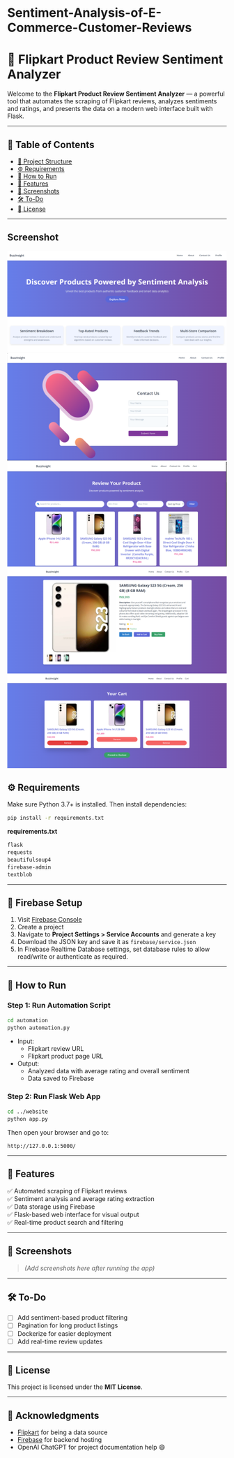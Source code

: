 # Sentiment-Analysis-of-E-Commerce-Customer-Reviews

# 🚀 Flipkart Product Review Sentiment Analyzer

Welcome to the **Flipkart Product Review Sentiment Analyzer** — a powerful tool that automates the scraping of Flipkart reviews, analyzes sentiments and ratings, and presents the data on a modern web interface built with Flask.

---

## 📌 Table of Contents

- [📂 Project Structure](#-project-structure)
- [⚙️ Requirements](#️-requirements)
- [🚀 How to Run](#-how-to-run)
- [🧠 Features](#-features)
- [📸 Screenshots](#-screenshots)
- [🛠️ To-Do](#️-to-do)
- [📄 License](#-license)

---
## Screenshot ##
![Live Demo Screenshot](https://github.com/SurajZagare/Sentiment-Analysis-of-E-Commerce-Customer-Reviews/blob/0e456f745ea18335b72f825070e1c28b6695aeb6/Screenshot%202025-04-04%20143657.png)
![Live Demo Screenshot](https://github.com/SurajZagare/Sentiment-Analysis-of-E-Commerce-Customer-Reviews/blob/0e456f745ea18335b72f825070e1c28b6695aeb6/Screenshot%202025-04-04%20143714.png)
![Live Demo Screenshot](https://github.com/SurajZagare/Sentiment-Analysis-of-E-Commerce-Customer-Reviews/blob/0e456f745ea18335b72f825070e1c28b6695aeb6/Screenshot%202025-04-04%20143743.png)
![Live Demo Screenshot](https://github.com/SurajZagare/Sentiment-Analysis-of-E-Commerce-Customer-Reviews/blob/0e456f745ea18335b72f825070e1c28b6695aeb6/Screenshot%202025-04-04%20143805.png)
![Live Demo Screenshot](https://github.com/SurajZagare/Sentiment-Analysis-of-E-Commerce-Customer-Reviews/blob/0e456f745ea18335b72f825070e1c28b6695aeb6/Screenshot%202025-04-04%20143828.png)
>
## ⚙️ Requirements


Make sure Python 3.7+ is installed. Then install dependencies:

```bash
pip install -r requirements.txt
```

**requirements.txt**
```txt
flask
requests
beautifulsoup4
firebase-admin
textblob
```

---

## 🔧 Firebase Setup

1. Visit [Firebase Console](https://console.firebase.google.com/)
2. Create a project
3. Navigate to **Project Settings > Service Accounts** and generate a key
4. Download the JSON key and save it as `firebase/service.json`
5. In Firebase Realtime Database settings, set database rules to allow read/write or authenticate as required.

---

## 🚀 How to Run

### Step 1: Run Automation Script

```bash
cd automation
python automation.py
```

- Input:
  - Flipkart review URL
  - Flipkart product page URL
- Output:
  - Analyzed data with average rating and overall sentiment
  - Data saved to Firebase

### Step 2: Run Flask Web App

```bash
cd ../website
python app.py
```

Then open your browser and go to:
```
http://127.0.0.1:5000/
```

---

## 🧠 Features

✅ Automated scraping of Flipkart reviews  
✅ Sentiment analysis and average rating extraction  
✅ Data storage using Firebase  
✅ Flask-based web interface for visual output  
✅ Real-time product search and filtering

---

## 📸 Screenshots

> *(Add screenshots here after running the app)*

---

## 🛠️ To-Do

- [ ] Add sentiment-based product filtering
- [ ] Pagination for long product listings
- [ ] Dockerize for easier deployment
- [ ] Add real-time review updates

---

## 📄 License

This project is licensed under the **MIT License**.

---

## 🙌 Acknowledgments

- [Flipkart](https://www.flipkart.com/) for being a data source
- [Firebase](https://firebase.google.com/) for backend hosting
- OpenAI ChatGPT for project documentation help 😄
